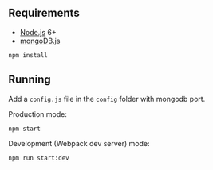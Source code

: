 ## Requirements

- [Node.js](https://nodejs.org/en/) 6+
- [mongoDB.js](https://www.mongodb.com/)

```shell
npm install
```


## Running

Add a `config.js` file in the `config` folder with mongodb port.

Production mode:

```shell
npm start
```

Development (Webpack dev server) mode:

```shell
npm run start:dev
```
